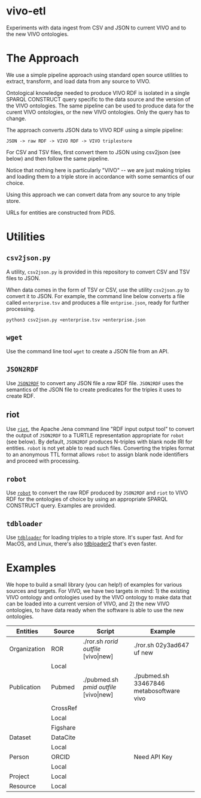 # vivo-etl
Experiments with data ingest from CSV and JSON to current VIVO and to the new VIVO 
ontologies.

# The Approach

We use a simple pipeline approach using standard open source utilities to 
extract, transform, and load data from any source to VIVO.

Ontological 
knowledge needed to produce VIVO RDF is isolated in a single SPARQL CONSTRUCT
query specific to the data source and the version of the VIVO ontologies. The
same pipeline can be used to produce data for the curent VIVO ontologies, or
the new VIVO ontologies.  Only the query has to change.

The approach converts JSON data to VIVO RDF using a simple pipeline:

    JSON -> raw RDF -> VIVO RDF -> VIVO triplestore
    
For CSV and TSV files, first convert them to JSON using csv2json (see below) and then 
follow the same pipeline.

Notice that nothing here is particularly "VIVO" -- we are just making triples and
loading them to a triple store in accordance with some semantics of our choice.

Using this approach we can convert data from any source to any triple store.

URLs for entities are constructed from PIDS.

# Utilities

## `csv2json.py`

A utility, `csv2json.py` is provided in this repository to convert CSV and TSV files 
to JSON.

When data comes in the form of TSV or CSV, use the utility `csv2json.py` to convert
it to JSON.  For example, the command line below converts a file called 
`enterprise.tsv` and produces a file `entprise.json`, ready for further processing.

    python3 csv2json.py <enterprise.tsv >enterprise.json

## `wget`

Use the command line tool `wget` to create a JSON file from an API.

## `JSON2RDF`

Use [`JSON2RDF`](https://github.com/AtomGraph/JSON2RDF) to convert any JSON file a *raw* 
RDF file.  `JSON2RDF` uses the semantics
of the JSON file to create predicates for the triples it uses to create RDF.

## riot

Use [`riot`](https://jena.apache.org/documentation/io/), the Apache Jena command line 
"RDF input 
output tool" to convert the output of 
`JSON2RDF` to a TURTLE representation appropriate for `robot` (see below).  By
default, `JSON2RDF` produces N-triples with blank node IRI for entities.  `robot` is
not yet able to read such files.  Converting the triples format to an anonymous TTL
format allows `robot` to assign blank node identifiers and proceed with processing.

## `robot`

Use [`robot`](http://robot.obolibrary.org/) to convert the raw RDF produced by `JSON2RDF` 
and `riot` to VIVO RDF for the
ontologies of choice by using an appropriate SPARQL CONSTRUCT query.  Examples
are provided.

## `tdbloader`

Use [`tdbloader`](https://jena.apache.org/documentation/tdb/commands.html#tdbloader) for 
loading triples to a triple store.  It's super fast. And
for MacOS, and Linux, there's also 
[tdbloader2](https://jena.apache.org/documentation/tdb/commands.html#tdbloader2) 
that's even faster.

# Examples

We hope to build a small library (you can help!) of examples for various sources and
targets.  For VIVO, we have two targets in mind: 1) the existing VIVO ontology and
ontologies used by the VIVO ontology to make data that can be loaded into a current
version of VIVO, and 2) the new VIVO ontologies, to have data ready when the software
is able to use the new ontologies.

| Entities | Source | Script | Example |
| --- | --- | --- | --- | 
|Organization | ROR | ./ror.sh *rorid* *outfile* [vivo\|new] | ./ror.sh 02y3ad647 uf new |
| | Local |  | | 
|Publication | Pubmed | ./pubmed.sh *pmid* *outfile* [vivo\|new] | ./pubmed.sh  33467846 metabosoftware vivo |
|  | CrossRef | | |
| | Local | | |
|  | Figshare | | |
|Dataset | DataCite | | |
|  | Local | | |
|Person | ORCID | | Need API Key|
|  | Local | | |
|Project | Local | | |
|Resource | Local | | |